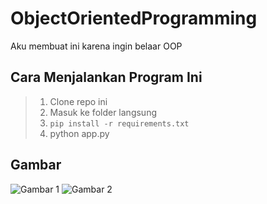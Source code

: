 # ObjectOrientedProgramming
Aku membuat ini karena ingin belaar OOP

## Cara Menjalankan Program Ini
> 1. Clone repo ini
> 2. Masuk ke folder langsung
> 3. `pip install -r requirements.txt`
> 4. python app.py

## Gambar
![Gambar 1](https://i.ibb.co.com/fdM5cCb5/Screenshot-2025-02-21-195102.png)
![Gambar 2](https://i.ibb.co.com/rfwCjLyJ/Screenshot-2025-02-21-195045.png)
